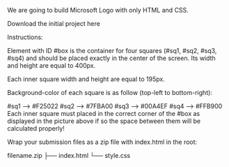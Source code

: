
We are going to build Microsoft Logo with only HTML and CSS.

Download the initial project here

Instructions:

Element with ID #box is the container for four squares (#sq1, #sq2, #sq3, #sq4) and should be placed exactly in the center of the screen. Its width and height are equal to 400px.

Each inner square width and height are equal to 195px.

Background-color of each square is as follow (top-left to bottom-right):

#sq1 --> #F25022
#sq2 --> #7FBA00
#sq3 --> #00A4EF
#sq4 --> #FFB900
Each inner square must placed in the correct corner of the #box as displayed in the picture above if so the space between them will be calculated properly!

Wrap your submission files as a zip file with index.html in the root:

filename.zip
├── index.html
└── style.css
